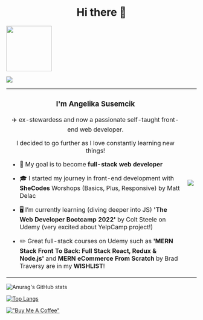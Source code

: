<h1 align="center">Hi there 👋</h1>

<a href="https://angelika-susemcik.netlify.app/"><img src = "https://user-images.githubusercontent.com/67637075/192368135-7765b52e-9369-4a9d-9783-14ccb87d79a0.png" width="120"></a> 

![](https://komarev.com/ghpvc/?username=AnzhelikaTy&color=896FC9&style=for-the-badge)

<table>
  <tr>
    <td><h3 align="center">I'm Angelika Susemcik</h3>
      <p align="center">✈️ ex-stewardess and now a passionate self-taught front-end web developer.</p>
      <p align="center">I decided to go further as I love constantly learning new things! </p>
     
- 💪 My goal is to become **full-stack web developer** 

- 🎓 I started my journey in front-end development with **SheCodes** Worshops (Basics, Plus, Responsive) by Matt Delac

- 🖥️ I’m currently learning (diving deeper into JS) **'The Web Developer Bootcamp 2022'** by Colt Steele on Udemy (very excited about YelpCamp project!)

- ✏️ Great full-stack courses on Udemy such as **'MERN Stack Front To Back: Full Stack React, Redux & Node.js'** and **MERN eCommerce From Scratch** by Brad Traversy are in my **WISHLIST**!</td>
    <td><img src="https://user-images.githubusercontent.com/67637075/192196267-62397a27-1938-4359-a92d-55deb69eea24.gif"></td>
  </tr>
 </table>
 
![Anurag's GitHub stats](https://github-readme-stats.vercel.app/api?username=AnzhelikaTy&hide=contribs,prs&&show_icons=true&theme=buefy)

[![Top Langs](https://github-readme-stats.vercel.app/api/top-langs/?username=AnzhelikaTy)](https://github.com/anuraghazra/github-readme-stats)
 
[!["Buy Me A Coffee"](https://www.buymeacoffee.com/assets/img/custom_images/orange_img.png)](https://www.buymeacoffee.com/angelikaty4)



